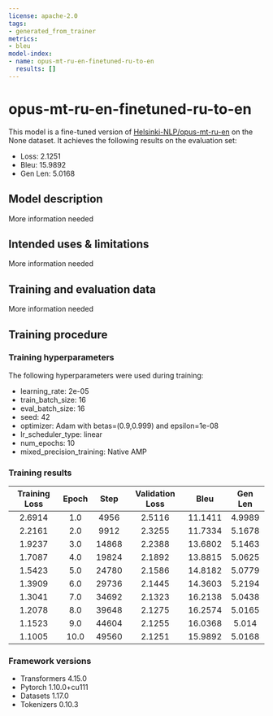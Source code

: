 ```yaml
---
license: apache-2.0
tags:
- generated_from_trainer
metrics:
- bleu
model-index:
- name: opus-mt-ru-en-finetuned-ru-to-en
  results: []
---
```


<!-- This model card has been generated automatically according to the information the Trainer had access to. You
should probably proofread and complete it, then remove this comment. -->

# opus-mt-ru-en-finetuned-ru-to-en

This model is a fine-tuned version of [Helsinki-NLP/opus-mt-ru-en](https://huggingface.co/Helsinki-NLP/opus-mt-ru-en) on the None dataset.
It achieves the following results on the evaluation set:
- Loss: 2.1251
- Bleu: 15.9892
- Gen Len: 5.0168

## Model description

More information needed

## Intended uses & limitations

More information needed

## Training and evaluation data

More information needed

## Training procedure

### Training hyperparameters

The following hyperparameters were used during training:
- learning_rate: 2e-05
- train_batch_size: 16
- eval_batch_size: 16
- seed: 42
- optimizer: Adam with betas=(0.9,0.999) and epsilon=1e-08
- lr_scheduler_type: linear
- num_epochs: 10
- mixed_precision_training: Native AMP

### Training results

| Training Loss | Epoch | Step  | Validation Loss | Bleu    | Gen Len |
|:-------------:|:-----:|:-----:|:---------------:|:-------:|:-------:|
| 2.6914        | 1.0   | 4956  | 2.5116          | 11.1411 | 4.9989  |
| 2.2161        | 2.0   | 9912  | 2.3255          | 11.7334 | 5.1678  |
| 1.9237        | 3.0   | 14868 | 2.2388          | 13.6802 | 5.1463  |
| 1.7087        | 4.0   | 19824 | 2.1892          | 13.8815 | 5.0625  |
| 1.5423        | 5.0   | 24780 | 2.1586          | 14.8182 | 5.0779  |
| 1.3909        | 6.0   | 29736 | 2.1445          | 14.3603 | 5.2194  |
| 1.3041        | 7.0   | 34692 | 2.1323          | 16.2138 | 5.0438  |
| 1.2078        | 8.0   | 39648 | 2.1275          | 16.2574 | 5.0165  |
| 1.1523        | 9.0   | 44604 | 2.1255          | 16.0368 | 5.014   |
| 1.1005        | 10.0  | 49560 | 2.1251          | 15.9892 | 5.0168  |


### Framework versions

- Transformers 4.15.0
- Pytorch 1.10.0+cu111
- Datasets 1.17.0
- Tokenizers 0.10.3
